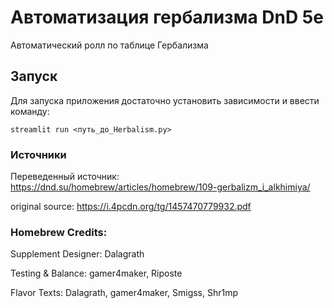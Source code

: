 # Автоматизация гербализма DnD 5e
Автоматический ролл по таблице Гербализма

## Запуск
Для запуска приложения достаточно установить зависимости и ввести команду:
```
streamlit run <путь_до_Herbalism.py>
```


### Источники
Переведенный источник: https://dnd.su/homebrew/articles/homebrew/109-gerbalizm_i_alkhimiya/

original source: https://i.4pcdn.org/tg/1457470779932.pdf

### Homebrew Credits:
Supplement Designer: Dalagrath

Testing & Balance: gamer4maker, Riposte

Flavor Texts: Dalagrath, gamer4maker, Smigss, Shr1mp 